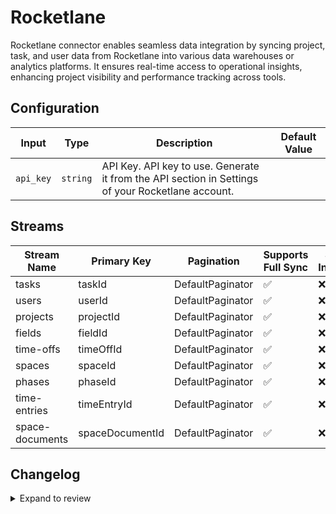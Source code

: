 # Rocketlane
Rocketlane connector  enables seamless data integration by syncing project, task, and user data from Rocketlane into various data warehouses or analytics platforms. It ensures real-time access to operational insights, enhancing project visibility and performance tracking across tools.

## Configuration

| Input | Type | Description | Default Value |
|-------|------|-------------|---------------|
| `api_key` | `string` | API Key. API key to use. Generate it from the API section in Settings of your Rocketlane account. |  |

## Streams
| Stream Name | Primary Key | Pagination | Supports Full Sync | Supports Incremental |
|-------------|-------------|------------|---------------------|----------------------|
| tasks | taskId | DefaultPaginator | ✅ |  ❌  |
| users | userId | DefaultPaginator | ✅ |  ❌  |
| projects | projectId | DefaultPaginator | ✅ |  ❌  |
| fields | fieldId | DefaultPaginator | ✅ |  ❌  |
| time-offs | timeOffId | DefaultPaginator | ✅ |  ❌  |
| spaces | spaceId | DefaultPaginator | ✅ |  ❌  |
| phases | phaseId | DefaultPaginator | ✅ |  ❌  |
| time-entries | timeEntryId | DefaultPaginator | ✅ |  ❌  |
| space-documents | spaceDocumentId | DefaultPaginator | ✅ |  ❌  |

## Changelog

<details>
  <summary>Expand to review</summary>

| Version          | Date              | Pull Request | Subject        |
|------------------|-------------------|--------------|----------------|
| 0.0.30 | 2025-08-09 | [64835](https://github.com/airbytehq/airbyte/pull/64835) | Update dependencies |
| 0.0.29 | 2025-08-02 | [64451](https://github.com/airbytehq/airbyte/pull/64451) | Update dependencies |
| 0.0.28 | 2025-07-26 | [63983](https://github.com/airbytehq/airbyte/pull/63983) | Update dependencies |
| 0.0.27 | 2025-07-19 | [63619](https://github.com/airbytehq/airbyte/pull/63619) | Update dependencies |
| 0.0.26 | 2025-07-12 | [63043](https://github.com/airbytehq/airbyte/pull/63043) | Update dependencies |
| 0.0.25 | 2025-06-28 | [62284](https://github.com/airbytehq/airbyte/pull/62284) | Update dependencies |
| 0.0.24 | 2025-06-21 | [61817](https://github.com/airbytehq/airbyte/pull/61817) | Update dependencies |
| 0.0.23 | 2025-06-14 | [61313](https://github.com/airbytehq/airbyte/pull/61313) | Update dependencies |
| 0.0.22 | 2025-05-24 | [60526](https://github.com/airbytehq/airbyte/pull/60526) | Update dependencies |
| 0.0.21 | 2025-05-11 | [60210](https://github.com/airbytehq/airbyte/pull/60210) | Update dependencies |
| 0.0.20 | 2025-05-04 | [59587](https://github.com/airbytehq/airbyte/pull/59587) | Update dependencies |
| 0.0.19 | 2025-04-27 | [59017](https://github.com/airbytehq/airbyte/pull/59017) | Update dependencies |
| 0.0.18 | 2025-04-19 | [58445](https://github.com/airbytehq/airbyte/pull/58445) | Update dependencies |
| 0.0.17 | 2025-04-12 | [58009](https://github.com/airbytehq/airbyte/pull/58009) | Update dependencies |
| 0.0.16 | 2025-04-05 | [57344](https://github.com/airbytehq/airbyte/pull/57344) | Update dependencies |
| 0.0.15 | 2025-03-29 | [56763](https://github.com/airbytehq/airbyte/pull/56763) | Update dependencies |
| 0.0.14 | 2025-03-22 | [56192](https://github.com/airbytehq/airbyte/pull/56192) | Update dependencies |
| 0.0.13 | 2025-03-08 | [55059](https://github.com/airbytehq/airbyte/pull/55059) | Update dependencies |
| 0.0.12 | 2025-02-23 | [54599](https://github.com/airbytehq/airbyte/pull/54599) | Update dependencies |
| 0.0.11 | 2025-02-15 | [53980](https://github.com/airbytehq/airbyte/pull/53980) | Update dependencies |
| 0.0.10 | 2025-02-08 | [53470](https://github.com/airbytehq/airbyte/pull/53470) | Update dependencies |
| 0.0.9 | 2025-02-01 | [52964](https://github.com/airbytehq/airbyte/pull/52964) | Update dependencies |
| 0.0.8 | 2025-01-25 | [52506](https://github.com/airbytehq/airbyte/pull/52506) | Update dependencies |
| 0.0.7 | 2025-01-18 | [51908](https://github.com/airbytehq/airbyte/pull/51908) | Update dependencies |
| 0.0.6 | 2025-01-11 | [51330](https://github.com/airbytehq/airbyte/pull/51330) | Update dependencies |
| 0.0.5 | 2024-12-28 | [50688](https://github.com/airbytehq/airbyte/pull/50688) | Update dependencies |
| 0.0.4 | 2024-12-21 | [50227](https://github.com/airbytehq/airbyte/pull/50227) | Update dependencies |
| 0.0.3 | 2024-12-14 | [49673](https://github.com/airbytehq/airbyte/pull/49673) | Update dependencies |
| 0.0.2 | 2024-12-12 | [49068](https://github.com/airbytehq/airbyte/pull/49068) | Update dependencies |
| 0.0.1 | 2024-11-08 | | Initial release by [@bishalbera](https://github.com/bishalbera) via Connector Builder |

</details>
